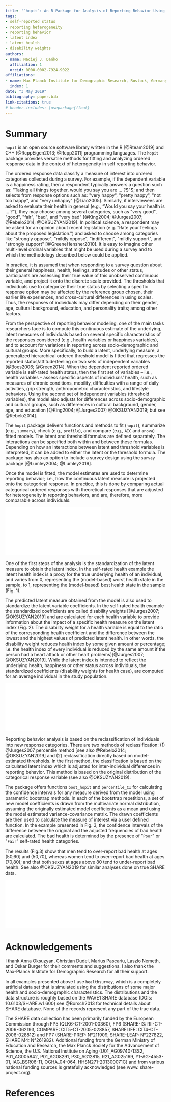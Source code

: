 ```yaml
---
title: '`hopit`: An R Package for Analysis of Reporting Behavior Using Generalized Ordered Probit Models'
tags:
- self-reported status 
- reporting heterogeneity
- reporting behavior
- latent index
- latent health
- disability weights
authors:
- name: Maciej J. Dańko
  affiliation: 1
  orcid: 0000-0002-7924-9022
affiliations:
- name: Max Planck Institute for Demographic Research, Rostock, Germany
  index: 1
date: "3 May 2019"
bibliography: paper.bib
link-citations: true
# header-includes: \usepackage{float}
---
```

# Summary
``hopit`` is an open source software library written in the R [@Rteam2019] and C++ [@RcppEigen2013; @Rcpp2011] programming languages. The ``hopit`` package provides versatile methods for fitting and analyzing ordered response data in the context of heterogeneity in self reporting behavior.

The ordered response data classify a measure of interest into ordered categories collected during a survey. For example, if the dependent variable is a happiness rating, then a respondent typically answers a question such as: “Taking all things together, would you say you are ... ?$"$; and then selects from response options such as: "very happy", "pretty happy", "not too happy", and "very unhappy" [@Liao2005]. Similarly, if interviewees are asked to evaluate their health in general (e.g., “Would you say your health is ... ?”), they may choose among several categories, such as "very good", "good", "fair", "bad", and "very bad" [@King2004; @Jurges2007; @Rebelo2014; @OKSUZYAN2019]. In political science, a respondent may be asked for an opinion about recent legislation (e.g. “Rate your feelings about the proposed legislation.") and asked to choose among categories like "strongly oppose", "mildly oppose", "indifferent", "mildly support", and "strongly support" [@GreeneHensher2010]. It is easy to imagine other multi-level ordinal variables that might be used during a survey and to which the methodology described below could be applied.

In practice, it is assumed that when responding to a survey question about their general happiness, health, feelings, attitudes or other status, participants are assessing their true value of this unobserved continuous variable, and project it onto the discrete scale provided. The thresholds that individuals use to categorize their true status by selecting a specific response option may be affected by the reference group chosen, their earlier life experiences, and cross-cultural differences in using scales. Thus, the responses of individuals may differ depending on their gender, age, cultural background, education, and personality traits; among other factors.

From the perspective of reporting behavior modeling, one of the main tasks researchers face is to compute this continuous estimate of the underlying, latent measures of individuals based on several specific characteristics of the responses considered (e.g., health variables or happiness variables), and to account for variations in reporting across socio-demographic and cultural groups. More specifically, to build a latent, underlying measure, a generalized hierarchical ordered threshold model is fitted that regresses the reported status/attitude/feeling on two sets of independent variables [@Boes2006; @Green2014]. When the dependent reported ordered variable is self-rated health status, then the first set of variables – i.e., health variables – assess specific aspects of individuals’ health, such as measures of chronic conditions, mobility, difficulties with a range of daily activities, grip strength, anthropometric characteristics, and lifestyle behaviors. Using the second set of independent variables (threshold variables), the model also adjusts for differences across socio-demographic and cultural groups, such as differences in cultural background, gender, age, and education [@King2004; @Jurges2007; @OKSUZYAN2019; but see @Rebelo2014].

The ``hopit`` package delivers functions and methods to fit (```hopit```), summarize (e.g., ```summary```), check (e.g., ```profile```), and compare (e.g., ```AIC``` and ```anova```) fitted models. The latent and threshold formulas are defined separately. The interactions can be specified both within and between these formulas. Depending on how an interactions between latent and threshold variables is interpreted, it can be added to either the latent or the threshold formula. The package has also an option to include a survey design using the ``survey`` package [@Lumley2004; @Lumley2019]. 

Once the model is fitted, the model estimates are used to determine reporting behavior; i.e., how the continuous latent measure is projected onto the categorical response. In practice, this is done by comparing actual categorical ordered responses with theoretical responses that are adjusted for heterogeneity in reporting behaviors, and are, therefore, more comparable across individuals.

<!--
\begin{figure}[H]
{\centering\includegraphics{HI-2.pdf}

}
\caption[Health index vs. self-reported health for a model fitted to an exemplary data.]{Health index vs. self-reported health for a model fitted to an exemplary data.}\label{fig:HI-2}
\end{figure}-->
![Health index vs. self-reported health for a model fitted to an exemplary data.](HI-2.pdf)

One of the first steps of the analysis is the standardization of the latent measure to obtain the latent index. In the self-rated health example the latent health index is a proxy for the true underlying health of an individual, and varies from 0, representing the (model-based) worst health state in the sample, to 1, representing the (model-based) best health state in the sample (Fig. 1).

The predicted latent measure obtained from the model is also used to standardize the latent variable coefficients. In the self-rated health example the standardized coefficients are called disability weights [@Jurges2007; @OKSUZYAN2019] and are calculated for each health variable to provide information about the impact of a specific health measure on the latent index (Fig. 2). The disability weight for a health variable is equal to the ratio of the corresponding health coefficient and the difference between the lowest and the highest values of predicted latent health. In other words, the disability weight reduces health index by some given amount or percentage; i.e. the health index of every individual is reduced by the same amount if the person had a heart attack or other heart problems)[@Jurges2007; @OKSUZYAN2019]. While the latent index is intended to reflect the underlying health, happiness or other status across individuals, the standardized coefficients (disability weights for health case), are computed for an average individual in the study population. 

<!-- 
\begin{figure}[H]
{\centering\includegraphics{D-2.pdf}

}
\caption[Disability weights for the fitted model.]{Disability weights for the fitted model.}\label{fig:D-2}
\end{figure} -->
![Disability weights for the fitted model.](D-2.pdf) 

Reporting behavior analysis is based on the reclassification of individuals into new response categories. There are two methods of reclassification: (1) @Jurges2007 percentile method [see also @Rebelo2014; @OKSUZYAN2019] and (2) reclassification directly based on model-estimated thresholds. In the first method, the classification is based on the calculated latent index which is adjusted for inter-individual differences in reporting behavior. This method is based on the original distribution of the categorical response variable (see also @OKSUZYAN2019). 

The package offers functions ```boot_hopit``` and ```percentile_CI``` for calculating the confidence intervals for any measure derived from the model using parametric bootstrap methods. In each of the bootstrap repetitions, a set of new model coefficients is drawn from the multivariate normal distribution, assuming the originally estimated model coefficients as a mean and using the model estimated variance-covariance matrix. The drawn coefficients are then used to calculate the measure of interest via a user defined function. In the example presented in Fig. 3, the confidence intervals of the difference between the original and the adjusted frequencies of bad health are calculated. The bad health is determined by the presence of "```Poor```" or "```Fair```" self-rated health categories.

The results (Fig.3) show that men tend to over-report bad health at ages (50,60] and (50,70], whereas women tend to over-report bad health at ages [70,80); and that both sexes at ages above 80 tend to under-report bad health. See also @OKSUZYAN2019 for similar analyses done on true SHARE data.

<!-- 
\begin{figure}[H]
{\centering\includegraphics{B-2.pdf}

}
\caption[Differences between original and adjusted prevalances of bad health for the fitted model. The confidence intervals were calculated using percentile bootstrap method.]{Differences between original and adjusted prevalances of bad health for the fitted model. The confidence intervals were calculated using percentile bootstrap method.}\label{fig:B-2}
\end{figure} -->
![Differences between original and adjusted prevalances of bad health for the fitted model. The confidence intervals were calculated using percentile bootstrap method.](B-2.pdf) 

# Acknowledgements

I thank Anna Oksuzyan, Christian Dudel, Marius Pascariu, Laszlo Nemeth, and Oskar Burger for their comments and suggestions. I also thank the Max-Planck Institute for Demographic Research for all their support.

In all examples presented above I use ```healthsurvey```, which is a completely artificial data set that is simulated using the distributions of some major health and socio-demographic characteristics. The distributions and the data structure is roughly based on the WAVE1 SHARE database (DOIs: 10.6103/SHARE.w1.600) see @Borsch2013 for technical details about SHARE database. None of the records represent any part of the true data. 

The SHARE data collection has been primarily funded by the European Commission through FP5 (QLK6-CT-2001-00360), FP6 (SHARE-I3: RII-CT-2006-062193, COMPARE: CIT5-CT-2005-028857, SHARELIFE: CIT4-CT-2006-028812) and FP7 (SHARE-PREP: N°211909, SHARE-LEAP: N°227822, SHARE M4: N°261982). Additional funding from the German Ministry of Education and Research, the Max Planck Society for the Advancement of Science, the U.S. National Institute on Aging (U01_AG09740-13S2, P01_AG005842, P01_AG08291, P30_AG12815, R21_AG025169, Y1-AG-4553-01, IAG_BSR06-11, OGHA_04-064, HHSN271-201300071C) and from various national funding sources is gratefully acknowledged (see www. share-project.org).

# References

